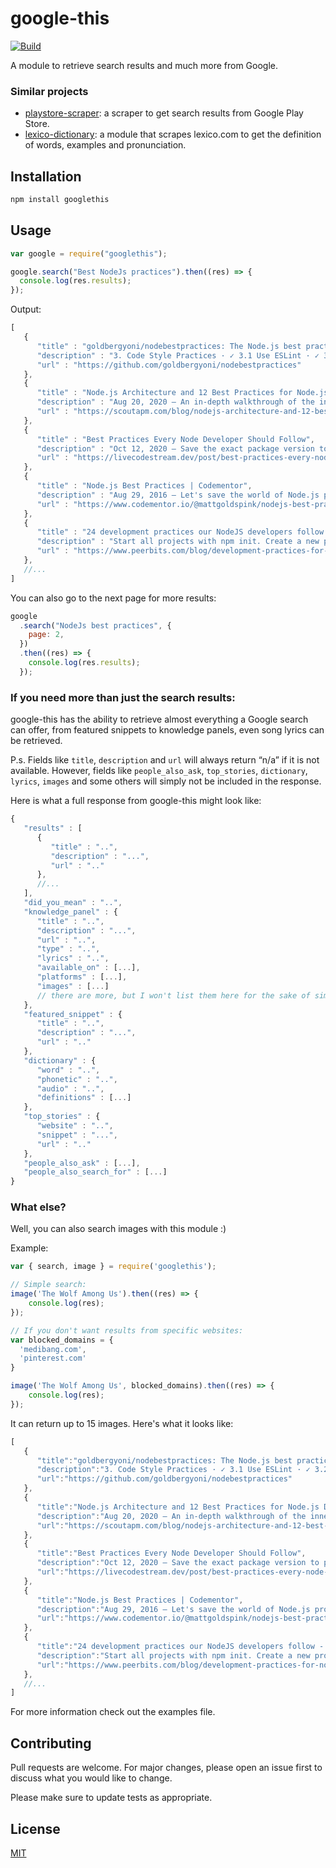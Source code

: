 # google-this

[![Build](https://github.com/LuanRT/google-this/actions/workflows/node.js.yml/badge.svg)](https://github.com/LuanRT/google-this/actions/workflows/node.js.yml)

A module to retrieve search results and much more from Google.

### Similar projects

- [playstore-scraper](https://github.com/luanrt/playstore-scraper): a scraper to get search results from Google Play Store.
- [lexico-dictionary](https://github.com/LuanRT/lexico-dictionary): a module that scrapes lexico.com to get the definition of words, examples and pronunciation.

## Installation

```bash
npm install googlethis
```

## Usage

```js
var google = require("googlethis");

google.search("Best NodeJs practices").then((res) => {
  console.log(res.results);
});
```

Output:

```js
[
   {
      "title" : "goldbergyoni/nodebestpractices: The Node.js best practices why a good setup ...",
      "description" : "3. Code Style Practices · ✓ 3.1 Use ESLint · ✓ 3.2 Node. · ✓ 3.3 Start a Codeblock's Curly Braces on the Same Line · ✓ 3.4 ..",
      "url" : "https://github.com/goldbergyoni/nodebestpractices"
   },
   {
      "title" : "Node.js Architecture and 12 Best Practices for Node.js Development ...",
      "description" : "Aug 20, 2020 — An in-depth walkthrough of the inner working of Node.js, Node.js best practices, why a good setup ...",
      "url" : "https://scoutapm.com/blog/nodejs-architecture-and-12-best-practices-for-nodejs-development"
   },
   {
      "title" : "Best Practices Every Node Developer Should Follow",
      "description" : "Oct 12, 2020 — Save the exact package version to package. · Use a tool to restart your app after every code change · Use ...",
      "url" : "https://livecodestream.dev/post/best-practices-every-node-developer-should-follow/"
   },
   {
      "title" : "Node.js Best Practices | Codementor",
      "description" : "Aug 29, 2016 — Let's save the world of Node.js projects together! Here are the top 14 Node.js best practices that Node ...",
      "url" : "https://www.codementor.io/@mattgoldspink/nodejs-best-practices-du1086jja"
   },
   {
      "title" : "24 development practices our NodeJS developers follow - Peerbits",
      "description" : "Start all projects with npm init. Create a new project in Node.js using npm init. Setup . npmrc. Use environment variables. Use environment variables in Node. Use a style guide. Say no to synchronous functions. Handle Errors. Confirm your app automatically restarts. Acquaint yourself with JavaScript best practices.",
      "url" : "https://www.peerbits.com/blog/development-practices-for-nodejs-developers.html/amp"
   },
   //...
]
```

You can also go to the next page for more results:

```js
google
  .search("NodeJs best practices", {
    page: 2,
  })
  .then((res) => {
    console.log(res.results);
  });
```

### If you need more than just the search results:

google-this has the ability to retrieve almost everything a Google search can offer, from featured snippets to knowledge panels, even song lyrics can be retrieved.

P.s.
Fields like `title`, `description` and `url` will always return “n/a” if it is not available. However, fields like `people_also_ask`, `top_stories`, `dictionary`, `lyrics`, `images` and some others will simply not be included in the response.

Here is what a full response from google-this might look like:

```js
{
   "results" : [
      {
         "title" : "..",
         "description" : "...",
         "url" : ".."
      },
      //...
   ],
   "did_you_mean" : "..",
   "knowledge_panel" : {
      "title" : "..",
      "description" : "...",
      "url" : "..",
      "type" : "..",
      "lyrics" : "..",
      "available_on" : [...],
      "platforms" : [...],
      "images" : [...]
      // there are more, but I won't list them here for the sake of simplicity, refer to the code for more info.
   },
   "featured_snippet" : {
      "title" : "..",
      "description" : "...",
      "url" : ".."
   },
   "dictionary" : {
      "word" : "..",
      "phonetic" : "..",
      "audio" : "..",
      "definitions" : [...]
   },
   "top_stories" : {
      "website" : "..",
      "snippet" : "...",
      "url" : ".."
   },
   "people_also_ask" : [...],
   "people_also_search_for" : [...]
}
```

### What else?

Well, you can also search images with this module :)

Example:

```js
var { search, image } = require('googlethis');

// Simple search:
image('The Wolf Among Us').then((res) => {
    console.log(res);
});

// If you don't want results from specific websites:
var blocked_domains = {
  'medibang.com',
  'pinterest.com'
}

image('The Wolf Among Us', blocked_domains).then((res) => {
    console.log(res);
});

```

It can return up to 15 images. Here's what it looks like:

```js
[
   {
      "title":"goldbergyoni/nodebestpractices: The Node.js best practices why a good setup ...",
      "description":"3. Code Style Practices · ✓ 3.1 Use ESLint · ✓ 3.2 Node. · ✓ 3.3 Start a Codeblock's Curly Braces on the Same Line · ✓ 3.4 ..",
      "url":"https://github.com/goldbergyoni/nodebestpractices"
   },
   {
      "title":"Node.js Architecture and 12 Best Practices for Node.js Development ...",
      "description":"Aug 20, 2020 — An in-depth walkthrough of the inner working of Node.js, Node.js best practices, why a good setup ...",
      "url":"https://scoutapm.com/blog/nodejs-architecture-and-12-best-practices-for-nodejs-development"
   },
   {
      "title":"Best Practices Every Node Developer Should Follow",
      "description":"Oct 12, 2020 — Save the exact package version to package. · Use a tool to restart your app after every code change · Use ...",
      "url":"https://livecodestream.dev/post/best-practices-every-node-developer-should-follow/"
   },
   {
      "title":"Node.js Best Practices | Codementor",
      "description":"Aug 29, 2016 — Let's save the world of Node.js projects together! Here are the top 14 Node.js best practices that Node ...",
      "url":"https://www.codementor.io/@mattgoldspink/nodejs-best-practices-du1086jja"
   },
   {
      "title":"24 development practices our NodeJS developers follow - Peerbits",
      "description":"Start all projects with npm init. Create a new project in Node.js using npm init. Setup . npmrc. Use environment variables. Use environment variables in Node. Use a style guide. Say no to synchronous functions. Handle Errors. Confirm your app automatically restarts. Acquaint yourself with JavaScript best practices.",
      "url":"https://www.peerbits.com/blog/development-practices-for-nodejs-developers.html/amp"
   },
   //...
]
```

For more information check out the examples file.

## Contributing

Pull requests are welcome. For major changes, please open an issue first to discuss what you would like to change.

Please make sure to update tests as appropriate.

## License

[MIT](https://choosealicense.com/licenses/mit/)
